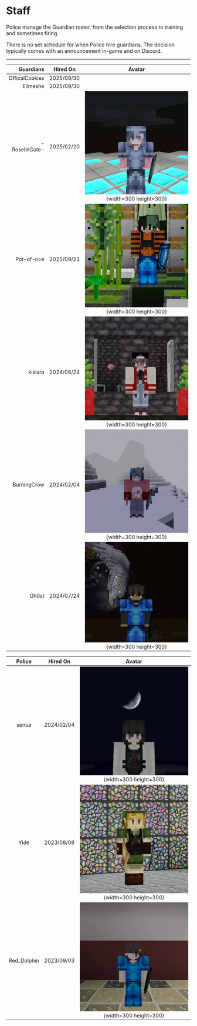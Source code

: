# Staff

Police manage the Guardian roster, from the selection process to training and sometimes firing.

There is no set schedule for when Police hire guardians. The decision typically comes with an announcement in-game and on Discord.

___

| Guardians      | Hired On   | Avatar |
|---------------:|:----------:|:------:|
| OfficalCookies | 2025/09/30 |        |
| Elimeshe       | 2025/09/30 |        |
| -RoselinCute-  | 2025/02/20 | ![-RoselinCute-](/images/staff/RoselinCute.png){width=300 height=300} |
| Pot-of-rice    | 2025/09/21 | ![Pot-of-rice](/images/staff/Pot-of-rice.png){width=300 height=300} |
| kikiara        | 2024/06/24 | ![kikiara](/images/staff/kikiara.png){width=300 height=300} |
| BurningCrow    | 2024/02/04 | ![BurningCrow](/images/staff/BurningCrow.png){width=300 height=300} |
| Gh0st          | 2024/07/24 | ![Gh0st](/images/staff/Gh0st.png){width=300 height=300} |

| Police         | Hired On   | Avatar |
|:--------------:|:----------:|:------:|
| senua          | 2024/02/04 | ![senua](/images/staff/senua.png){width=300 height=300} |
| Ylde           | 2023/08/08 | ![Ylde](/images/staff/Ylde.png){width=300 height=300} |
| Red_Dolphin    | 2023/09/03 | ![Red_Dolphin](/images/staff/Red_Dolphin.png){width=300 height=300} |

